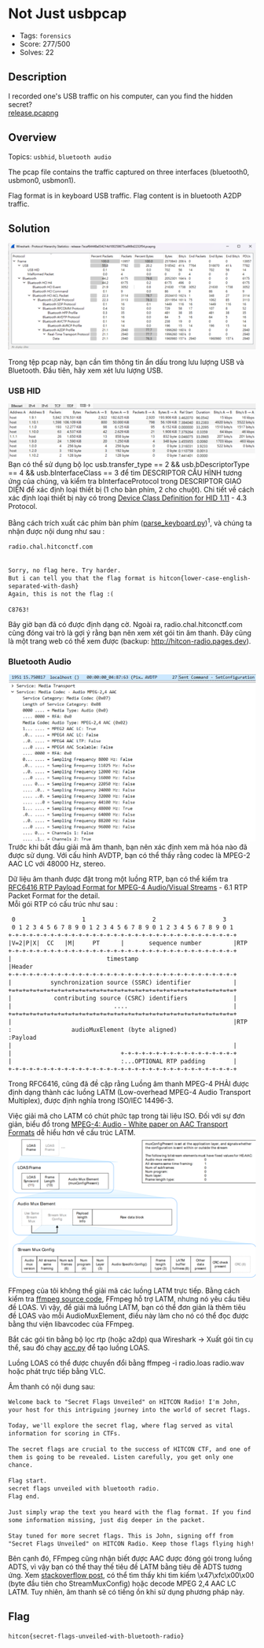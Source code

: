 # Not Just usbpcap
- Tags: `forensics`
- Score: 277/500
- Solves: 22

## Description
I recorded one's USB traffic on his computer, can you find the hidden secret?  
[release.pcapng](release/release-7ecaf64448a034214d100258675ca969d2232f54.pcapng)

## Overview
Topics: `usbhid`, `bluetooth audio`

The pcap file contains the traffic captured on three interfaces (bluetooth0, usbmon0, usbmon1).

Flag format is in keyboard USB traffic.
Flag content is in bluetooth A2DP traffic.

## Solution

![Alt text](image.png)

Trong tệp pcap này, bạn cần tìm thông tin ẩn dấu trong lưu lượng USB và Bluetooth. Đầu tiên, hãy xem xét lưu lượng USB.

### USB HID
![Alt text](image-1.png)
Bạn có thể sử dụng bộ lọc usb.transfer_type == 2 && usb.bDescriptorType == 4 && usb.bInterfaceClass == 3 để tìm DESCRIPTOR CẤU HÌNH tương ứng của chúng, và kiểm tra bInterfaceProtocol trong DESCRIPTOR GIAO DIỆN để xác định loại thiết bị (1 cho bàn phím, 2 cho chuột). Chi tiết về cách xác định loại thiết bị này có trong [Device Class Definition for HID 1.11](https://www.usb.org/document-library/device-class-definition-hid-111) - 4.3 Protocol.

Bằng cách trích xuất các phím bàn phím ([parse_keyboard.py](https://github.com/KMANVK/hitcon-ctf-2023/blob/main/Foren/Not%20just%20pcap/parse_keyboard.py))<sup>1</sup>, và chúng ta nhận được nội dung như sau :
```
radio.chal.hitconctf.com


Sorry, no flag here. Try harder.
But i can tell you that the flag format is hitcon{lower-case-english-separated-with-dash}
Again, this is not the flag :(

C8763!
```

Bây giờ bạn đã có được định dạng cờ. Ngoài ra, radio.chal.hitconctf.com cũng đóng vai trò là gợi ý rằng bạn nên xem xét gói tin âm thanh. Đây cũng là một trang web có thể xem được  (backup: http://hitcon-radio.pages.dev).

### Bluetooth Audio
![Alt text](image-2.png)
Trước khi bắt đầu giải mã âm thanh, bạn nên xác định xem mã hóa nào đã được sử dụng. Với cấu hình AVDTP, bạn có thể thấy rằng codec là MPEG-2 AAC LC với 48000 Hz, stereo. 

Dữ liệu âm thanh được đặt trong một luồng RTP, bạn có thể kiểm tra [RFC6416 RTP Payload Format for MPEG-4 Audio/Visual Streams](https://datatracker.ietf.org/doc/html/rfc6416) - 6.1 RTP Packet Format for the detail.  
Mỗi gói RTP có cấu trúc như sau :
```
 0                   1                   2                   3
 0 1 2 3 4 5 6 7 8 9 0 1 2 3 4 5 6 7 8 9 0 1 2 3 4 5 6 7 8 9 0 1
+-+-+-+-+-+-+-+-+-+-+-+-+-+-+-+-+-+-+-+-+-+-+-+-+-+-+-+-+-+-+-+-+
|V=2|P|X|  CC   |M|     PT      |       sequence number         |RTP
+-+-+-+-+-+-+-+-+-+-+-+-+-+-+-+-+-+-+-+-+-+-+-+-+-+-+-+-+-+-+-+-+
|                           timestamp                           |Header
+-+-+-+-+-+-+-+-+-+-+-+-+-+-+-+-+-+-+-+-+-+-+-+-+-+-+-+-+-+-+-+-+
|           synchronization source (SSRC) identifier            |
+=+=+=+=+=+=+=+=+=+=+=+=+=+=+=+=+=+=+=+=+=+=+=+=+=+=+=+=+=+=+=+=+
|            contributing source (CSRC) identifiers             |
|                             ....                              |
+=+=+=+=+=+=+=+=+=+=+=+=+=+=+=+=+=+=+=+=+=+=+=+=+=+=+=+=+=+=+=+=+
|                                                               |RTP
:                 audioMuxElement (byte aligned)                :Payload
|                                                               |
|                               +-+-+-+-+-+-+-+-+-+-+-+-+-+-+-+-+
|                               :...OPTIONAL RTP padding        |
+-+-+-+-+-+-+-+-+-+-+-+-+-+-+-+-+-+-+-+-+-+-+-+-+-+-+-+-+-+-+-+-+
```

Trong RFC6416, cũng đã đề cập rằng Luồng âm thanh MPEG-4 PHẢI được định dạng thành các luồng LATM (Low-overhead MPEG-4 Audio Transport Multiplex), được định nghĩa trong ISO/IEC 14496-3.  

Việc giải mã cho LATM có chút phức tạp trong tài liệu ISO. Đối với sự đơn giản, biểu đồ trong [MPEG-4: Audio - White paper on AAC Transport Formats](https://www.mpeg.org/standards/MPEG-4/3/) dễ hiểu hơn về cấu trúc LATM.
![Alt text](image-3.png)

FFmpeg của tôi không thể giải mã các luồng LATM trực tiếp. Bằng cách kiểm tra [ffmpeg source code](https://github.com/FFmpeg/FFmpeg/blob/67cc7aaa51fcd781ac5920d3c739e28c81cbb0cb/libavcodec/aacdec.c#L481-L501), FFmpeg hỗ trợ LATM, nhưng nó yêu cầu tiêu đề LOAS. Vì vậy, để giải mã luồng LATM, bạn có thể đơn giản là thêm tiêu đề LOAS vào mỗi AudioMuxElement, điều này làm cho nó có thể đọc được bằng thư viện libavcodec của FFmpeg.  

Bắt các gói tin bằng bộ lọc rtp (hoặc a2dp) qua Wireshark -> Xuất gói tin cụ thể, sau đó chạy [acc.py]() để tạo luồng LOAS.

Luồng LOAS có thể được chuyển đổi bằng ffmpeg -i radio.loas radio.wav hoặc phát trực tiếp bằng VLC.

Âm thanh có nội dung sau:

```
Welcome back to "Secret Flags Unveiled" on HITCON Radio! I'm John, your host for this intriguing journey into the world of secret flags.

Today, we'll explore the secret flag, where flag served as vital information for scoring in CTFs.

The secret flags are crucial to the success of HITCON CTF, and one of them is going to be revealed. Listen carefully, you get only one chance.

Flag start.
secret flags unveiled with bluetooth radio.
Flag end.

Just simply wrap the text you heard with the flag format. If you find some information missing, just dig deeper in the packet.

Stay tuned for more secret flags. This is John, signing off from "Secret Flags Unveiled" on HITCON Radio. Keep those flags flying high!
```

Bên cạnh đó, FFmpeg cũng nhận biết được AAC được đóng gói trong luồng ADTS, vì vậy bạn có thể thay thế tiêu đề LATM bằng tiêu đề ADTS tương ứng. Xem [stackoverflow post](https://stackoverflow.com/questions/35915317/decode-mpeg-2-4-aac-lc-latm-bitstream-for-a2dp), có thể tìm thấy khi tìm kiếm \x47\xfc\x00\x00 (byte đầu tiên cho StreamMuxConfig) hoặc decode MPEG 2,4 AAC LC LATM. Tuy nhiên, âm thanh sẽ có tiếng ồn khi sử dụng phương pháp này.

## Flag

`hitcon{secret-flags-unveiled-with-bluetooth-radio}`
